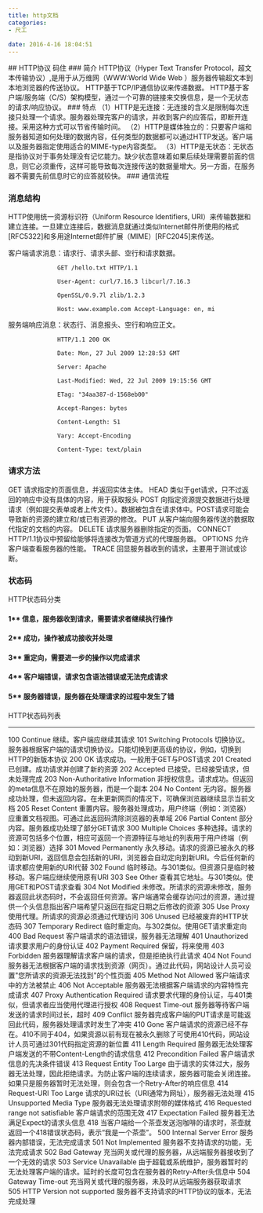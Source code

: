 ```yaml
---
title: http文档
categories:
- 尺工
 
date: 2016-4-16 18:04:51
---
```

<p></p>
<!-- more -->
## HTTP协议
码住
### 简介
HTTP协议（Hyper Text Transfer Protocol，超文本传输协议）,是用于从万维网（WWW:World Wide Web ）服务器传输超文本到本地浏览器的传送协议。
HTTP基于TCP/IP通信协议来传递数据。
HTTP基于客户端/服务端（C/S）架构模型，通过一个可靠的链接来交换信息，是一个无状态的请求/响应协议。
### 特点
（1）HTTP是无连接：无连接的含义是限制每次连接只处理一个请求。服务器处理完客户的请求，并收到客户的应答后，即断开连接。采用这种方式可以节省传输时间。
（2）HTTP是媒体独立的：只要客户端和服务器知道如何处理的数据内容，任何类型的数据都可以通过HTTP发送。客户端以及服务器指定使用适合的MIME-type内容类型。
（3）HTTP是无状态：无状态是指协议对于事务处理没有记忆能力。缺少状态意味着如果后续处理需要前面的信息，则它必须重传，这样可能导致每次连接传送的数据量增大。另一方面，在服务器不需要先前信息时它的应答就较快。
### 通信流程
 
### 消息结构
HTTP使用统一资源标识符（Uniform Resource Identifiers, URI）来传输数据和建立连接。一旦建立连接后，数据消息就通过类似Internet邮件所使用的格式[RFC5322]和多用途Internet邮件扩展（MIME）[RFC2045]来传送。

客户端请求消息：请求行、请求头部、空行和请求数据。

                  GET /hello.txt HTTP/1.1          

                  User-Agent: curl/7.16.3 libcurl/7.16.3          

                  OpenSSL/0.9.7l zlib/1.2.3          

                  Host: www.example.com Accept-Language: en, mi         
服务端响应消息：状态行、消息报头、空行和响应正文。

                  HTTP/1.1 200 OK         

                  Date: Mon, 27 Jul 2009 12:28:53 GMT         

                  Server: Apache         

                  Last-Modified: Wed, 22 Jul 2009 19:15:56 GMT         

                  ETag: "34aa387-d-1568eb00"         

                  Accept-Ranges: bytes         

                  Content-Length: 51         

                  Vary: Accept-Encoding         

                  Content-Type: text/plain         
### 请求方法
GET 请求指定的页面信息，并返回实体主体。
HEAD    类似于get请求，只不过返回的响应中没有具体的内容，用于获取报头
POST  向指定资源提交数据进行处理请求（例如提交表单或者上传文件）。数据被包含在请求体中。POST请求可能会导致新的资源的建立和/或已有资源的修改。
PUT 从客户端向服务器传送的数据取代指定的文档的内容。
DELETE  请求服务器删除指定的页面。
CONNECT HTTP/1.1协议中预留给能够将连接改为管道方式的代理服务器。
OPTIONS 允许客户端查看服务器的性能。
TRACE   回显服务器收到的请求，主要用于测试或诊断。
### 状态码
HTTP状态码分类 
#### 1** 信息，服务器收到请求，需要请求者继续执行操作
#### 2** 成功，操作被成功接收并处理
#### 3** 重定向，需要进一步的操作以完成请求
#### 4** 客户端错误，请求包含语法错误或无法完成请求
#### 5** 服务器错误，服务器在处理请求的过程中发生了错
HTTP状态码列表
_______
100 Continue    继续。客户端应继续其请求
101 Switching Protocols 切换协议。服务器根据客户端的请求切换协议。只能切换到更高级的协议，例如，切换到HTTP的新版本协议
200 OK  请求成功。一般用于GET与POST请求
201 Created 已创建。成功请求并创建了新的资源
202 Accepted    已接受。已经接受请求，但未处理完成
203 Non-Authoritative Information   非授权信息。请求成功。但返回的meta信息不在原始的服务器，而是一个副本
204 No Content  无内容。服务器成功处理，但未返回内容。在未更新网页的情况下，可确保浏览器继续显示当前文档
205 Reset Content   重置内容。服务器处理成功，用户终端（例如：浏览器）应重置文档视图。可通过此返回码清除浏览器的表单域
206 Partial Content 部分内容。服务器成功处理了部分GET请求
300 Multiple Choices    多种选择。请求的资源可包括多个位置，相应可返回一个资源特征与地址的列表用于用户终端（例如：浏览器）选择
301 Moved Permanently   永久移动。请求的资源已被永久的移动到新URI，返回信息会包括新的URI，浏览器会自动定向到新URI。今后任何新的请求都应使用新的URI代替
302 Found   临时移动。与301类似。但资源只是临时被移动。客户端应继续使用原有URI
303 See Other   查看其它地址。与301类似。使用GET和POST请求查看
304 Not Modified    未修改。所请求的资源未修改，服务器返回此状态码时，不会返回任何资源。客户端通常会缓存访问过的资源，通过提供一个头信息指出客户端希望只返回在指定日期之后修改的资源
305 Use Proxy   使用代理。所请求的资源必须通过代理访问
306 Unused  已经被废弃的HTTP状态码
307 Temporary Redirect  临时重定向。与302类似。使用GET请求重定向
400 Bad Request 客户端请求的语法错误，服务器无法理解
401 Unauthorized    请求要求用户的身份认证
402 Payment Required    保留，将来使用
403 Forbidden   服务器理解请求客户端的请求，但是拒绝执行此请求
404 Not Found   服务器无法根据客户端的请求找到资源（网页）。通过此代码，网站设计人员可设置"您所请求的资源无法找到"的个性页面
405 Method Not Allowed  客户端请求中的方法被禁止
406 Not Acceptable  服务器无法根据客户端请求的内容特性完成请求
407 Proxy Authentication Required   请求要求代理的身份认证，与401类似，但请求者应当使用代理进行授权
408 Request Time-out    服务器等待客户端发送的请求时间过长，超时
409 Conflict    服务器完成客户端的PUT请求是可能返回此代码，服务器处理请求时发生了冲突
410 Gone    客户端请求的资源已经不存在。410不同于404，如果资源以前有现在被永久删除了可使用410代码，网站设计人员可通过301代码指定资源的新位置
411 Length Required 服务器无法处理客户端发送的不带Content-Length的请求信息
412 Precondition Failed 客户端请求信息的先决条件错误
413 Request Entity Too Large    由于请求的实体过大，服务器无法处理，因此拒绝请求。为防止客户端的连续请求，服务器可能会关闭连接。如果只是服务器暂时无法处理，则会包含一个Retry-After的响应信息
414 Request-URI Too Large   请求的URI过长（URI通常为网址），服务器无法处理
415 Unsupported Media Type  服务器无法处理请求附带的媒体格式
416 Requested range not satisfiable 客户端请求的范围无效
417 Expectation Failed  服务器无法满足Expect的请求头信息
418 当客户端给一个茶壶发送泡咖啡的请求时，茶壶就返回一个418错误状态码，表示“我是一个茶壶”。
500 Internal Server Error   服务器内部错误，无法完成请求
501 Not Implemented 服务器不支持请求的功能，无法完成请求
502 Bad Gateway 充当网关或代理的服务器，从远端服务器接收到了一个无效的请求
503 Service Unavailable 由于超载或系统维护，服务器暂时的无法处理客户端的请求。延时的长度可包含在服务器的Retry-After头信息中
504 Gateway Time-out    充当网关或代理的服务器，未及时从远端服务器获取请求
505 HTTP Version not supported  服务器不支持请求的HTTP协议的版本，无法完成处理